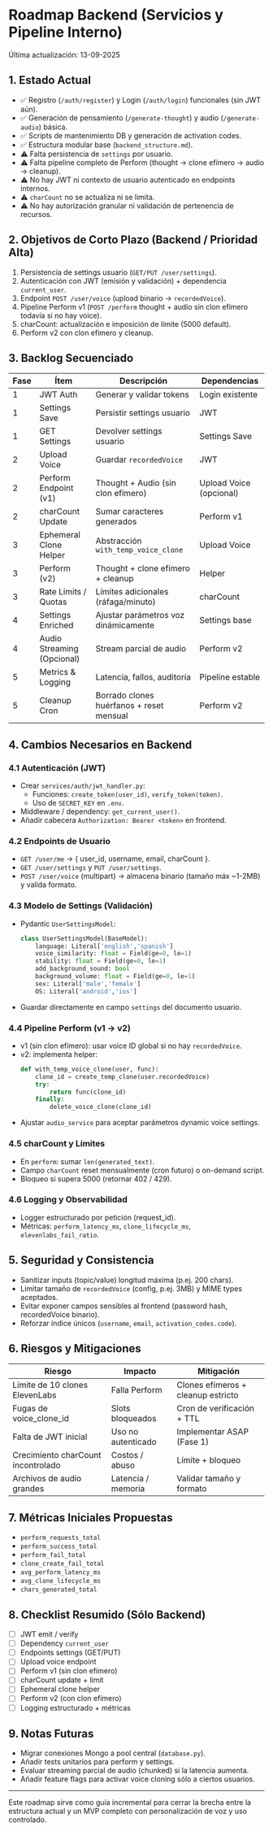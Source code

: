 # Roadmap Backend (Servicios y Pipeline Interno)

Última actualización: 13-09-2025

## 1. Estado Actual
- ✅ Registro (`/auth/register`) y Login (`/auth/login`) funcionales (sin JWT aún).
- ✅ Generación de pensamiento (`/generate-thought`) y audio (`/generate-audio`) básica.
- ✅ Scripts de mantenimiento DB y generación de activation codes.
- ✅ Estructura modular base (`backend_structure.md`).
- ⚠️ Falta persistencia de `settings` por usuario.
- ⚠️ Falta pipeline completo de Perform (thought → clone efímero → audio → cleanup).
- ⚠️ No hay JWT ni contexto de usuario autenticado en endpoints internos.
- ⚠️ `charCount` no se actualiza ni se limita.
- ⚠️ No hay autorización granular ni validación de pertenencia de recursos.

## 2. Objetivos de Corto Plazo (Backend / Prioridad Alta)
1. Persistencia de settings usuario (`GET/PUT /user/settings`).
2. Autenticación con JWT (emisión y validación) + dependencia `current_user`.
3. Endpoint `POST /user/voice` (upload binario -> `recordedVoice`).
4. Pipeline Perform v1 (`POST /perform` thought + audio sin clon efímero todavía si no hay voice).
5. charCount: actualización e imposición de límite (5000 default).
6. Perform v2 con clon efímero y cleanup.

## 3. Backlog Secuenciado
| Fase | Ítem | Descripción | Dependencias |
|------|------|-------------|--------------|
| 1 | JWT Auth | Generar y validar tokens | Login existente |
| 1 | Settings Save | Persistir settings usuario | JWT |
| 1 | GET Settings | Devolver settings usuario | Settings Save |
| 2 | Upload Voice | Guardar `recordedVoice` | JWT |
| 2 | Perform Endpoint (v1) | Thought + Audio (sin clon efímero) | Upload Voice (opcional) |
| 2 | charCount Update | Sumar caracteres generados | Perform v1 |
| 3 | Ephemeral Clone Helper | Abstracción `with_temp_voice_clone` | Upload Voice |
| 3 | Perform (v2) | Thought + clone efímero + cleanup | Helper |
| 3 | Rate Limits / Quotas | Límites adicionales (ráfaga/minuto) | charCount |
| 4 | Settings Enriched | Ajustar parámetros voz dinámicamente | Settings base |
| 4 | Audio Streaming (Opcional) | Stream parcial de audio | Perform v2 |
| 5 | Metrics & Logging | Latencia, fallos, auditoría | Pipeline estable |
| 5 | Cleanup Cron | Borrado clones huérfanos + reset mensual | Perform v2 |

## 4. Cambios Necesarios en Backend
### 4.1 Autenticación (JWT)
- Crear `services/auth/jwt_handler.py`:
  - Funciones: `create_token(user_id)`, `verify_token(token)`.
  - Uso de `SECRET_KEY` en `.env`.
- Middleware / dependency: `get_current_user()`.
- Añadir cabecera `Authorization: Bearer <token>` en frontend.

### 4.2 Endpoints de Usuario
- `GET /user/me` → { user_id, username, email, charCount }.
- `GET /user/settings` y `PUT /user/settings`.
- `POST /user/voice` (multipart) → almacena binario (tamaño máx ~1-2MB) y valida formato.

### 4.3 Modelo de Settings (Validación)
- Pydantic `UserSettingsModel`:
  ```python
  class UserSettingsModel(BaseModel):
      language: Literal['english','spanish']
      voice_similarity: float = Field(ge=0, le=1)
      stability: float = Field(ge=0, le=1)
      add_background_sound: bool
      background_volume: float = Field(ge=0, le=1)
      sex: Literal['male','female']
      OS: Literal['android','ios']
  ```
- Guardar directamente en campo `settings` del documento usuario.

### 4.4 Pipeline Perform (v1 → v2)
- v1 (sin clon efímero): usar voice ID global si no hay `recordedVoice`.
- v2: implementa helper:
  ```python
  def with_temp_voice_clone(user, func):
      clone_id = create_temp_clone(user.recordedVoice)
      try:
          return func(clone_id)
      finally:
          delete_voice_clone(clone_id)
  ```
- Ajustar `audio_service` para aceptar parámetros dynamic voice settings.

### 4.5 charCount y Límites
- En `perform`: sumar `len(generated_text)`.
- Campo `charCount` reset mensualmente (cron futuro) o on-demand script.
- Bloqueo si supera 5000 (retornar 402 / 429).

### 4.6 Logging y Observabilidad
- Logger estructurado por petición (request_id).
- Métricas: `perform_latency_ms`, `clone_lifecycle_ms`, `elevenlabs_fail_ratio`.

## 5. Seguridad y Consistencia
- Sanitizar inputs (topic/value) longitud máxima (p.ej. 200 chars).
- Limitar tamaño de `recordedVoice` (config, p.ej. 3MB) y MIME types aceptados.
- Evitar exponer campos sensibles al frontend (password hash, recordedVoice binario).
- Reforzar índice únicos (`username`, `email`, `activation_codes.code`).

## 6. Riesgos y Mitigaciones
| Riesgo | Impacto | Mitigación |
|--------|---------|------------|
| Límite de 10 clones ElevenLabs | Falla Perform | Clones efímeros + cleanup estricto |
| Fugas de voice_clone_id | Slots bloqueados | Cron de verificación + TTL | 
| Falta de JWT inicial | Uso no autenticado | Implementar ASAP (Fase 1) |
| Crecimiento charCount incontrolado | Costos / abuso | Límite + bloqueo |
| Archivos de audio grandes | Latencia / memoria | Validar tamaño y formato |

## 7. Métricas Iniciales Propuestas
- `perform_requests_total`
- `perform_success_total`
- `perform_fail_total`
- `clone_create_fail_total`
- `avg_perform_latency_ms`
- `avg_clone_lifecycle_ms`
- `chars_generated_total`

## 8. Checklist Resumido (Sólo Backend)
- [ ] JWT emit / verify
- [ ] Dependency `current_user`
- [ ] Endpoints settings (GET/PUT)
- [ ] Upload voice endpoint
- [ ] Perform v1 (sin clon efímero)
- [ ] charCount update + limit
- [ ] Ephemeral clone helper
- [ ] Perform v2 (con clon efímero)
- [ ] Logging estructurado + métricas

## 9. Notas Futuras
- Migrar conexiones Mongo a pool central (`database.py`).
- Añadir tests unitarios para perform y settings.
- Evaluar streaming parcial de audio (chunked) si la latencia aumenta.
- Añadir feature flags para activar voice cloning sólo a ciertos usuarios.

---

Este roadmap sirve como guía incremental para cerrar la brecha entre la estructura actual y un MVP completo con personalización de voz y uso controlado.
